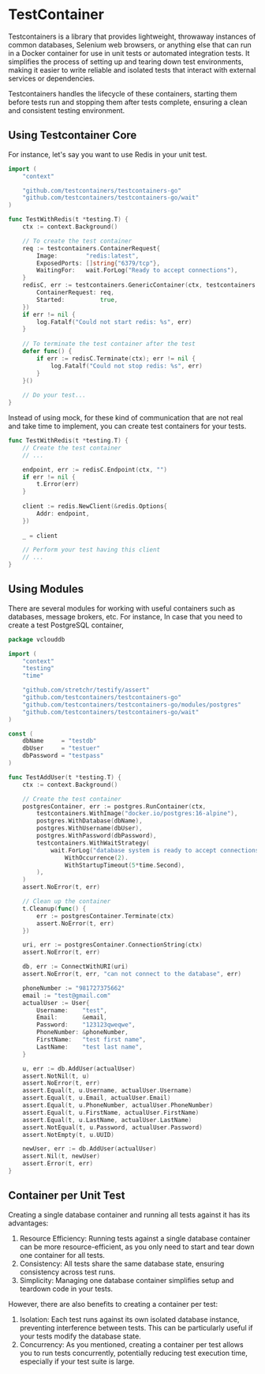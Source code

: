 # TestContainer

Testcontainers is a library that provides lightweight, throwaway instances of common databases, Selenium web browsers, or anything else that can run in a Docker container for use in unit tests or automated integration tests. It simplifies the process of setting up and tearing down test environments, making it easier to write reliable and isolated tests that interact with external services or dependencies. 

Testcontainers handles the lifecycle of these containers, starting them before tests run and stopping them after tests complete, ensuring a clean and consistent testing environment.

## Using Testcontainer Core

For instance, let's say you want to use Redis in your unit test.

```go
import (
    "context"

    "github.com/testcontainers/testcontainers-go"
    "github.com/testcontainers/testcontainers-go/wait"
)

func TestWithRedis(t *testing.T) {
    ctx := context.Background()

	// To create the test container
    req := testcontainers.ContainerRequest{
        Image:        "redis:latest",
        ExposedPorts: []string{"6379/tcp"},
        WaitingFor:   wait.ForLog("Ready to accept connections"),
    }
    redisC, err := testcontainers.GenericContainer(ctx, testcontainers.GenericContainerRequest{
        ContainerRequest: req,
        Started:          true,
    })
    if err != nil {
        log.Fatalf("Could not start redis: %s", err)
    }
    
    // To terminate the test container after the test
    defer func() {
        if err := redisC.Terminate(ctx); err != nil {
            log.Fatalf("Could not stop redis: %s", err)
        }
    }()
    
    // Do your test...
}
```

Instead of using mock, for these kind of communication that are not real and take time to implement, you can create test containers for your tests.

```go
func TestWithRedis(t *testing.T) {
	// Create the test container
	// ...

	endpoint, err := redisC.Endpoint(ctx, "")
	if err != nil {
	    t.Error(err)
	}
	
	client := redis.NewClient(&redis.Options{
	    Addr: endpoint,
	})
	
	_ = client

	// Perform your test having this client
	// ...
}
```

## Using Modules

There are several modules for working with useful containers such as databases, message brokers, etc. For instance, In case that you need to create a test PostgreSQL container,

```go
package vclouddb

import (
	"context"
	"testing"
	"time"

	"github.com/stretchr/testify/assert"
	"github.com/testcontainers/testcontainers-go"
	"github.com/testcontainers/testcontainers-go/modules/postgres"
	"github.com/testcontainers/testcontainers-go/wait"
)

const (
	dbName     = "testdb"
	dbUser     = "testuer"
	dbPassword = "testpass"
)

func TestAddUser(t *testing.T) {
	ctx := context.Background()

	// Create the test container
	postgresContainer, err := postgres.RunContainer(ctx,
		testcontainers.WithImage("docker.io/postgres:16-alpine"),
		postgres.WithDatabase(dbName),
		postgres.WithUsername(dbUser),
		postgres.WithPassword(dbPassword),
		testcontainers.WithWaitStrategy(
			wait.ForLog("database system is ready to accept connections").
				WithOccurrence(2).
				WithStartupTimeout(5*time.Second),
		),
	)
	assert.NoError(t, err)

	// Clean up the container
	t.Cleanup(func() {
		err := postgresContainer.Terminate(ctx)
		assert.NoError(t, err)
	})

	uri, err := postgresContainer.ConnectionString(ctx)
	assert.NoError(t, err)

	db, err := ConnectWithURI(uri)
	assert.NoError(t, err, "can not connect to the database", err)

	phoneNumber := "981727375662"
	email := "test@gmail.com"
	actualUser := User{
		Username:    "test",
		Email:       &email,
		Password:    "123123qweqwe",
		PhoneNumber: &phoneNumber,
		FirstName:   "test first name",
		LastName:    "test last name",
	}

	u, err := db.AddUser(actualUser)
	assert.NotNil(t, u)
	assert.NoError(t, err)
	assert.Equal(t, u.Username, actualUser.Username)
	assert.Equal(t, u.Email, actualUser.Email)
	assert.Equal(t, u.PhoneNumber, actualUser.PhoneNumber)
	assert.Equal(t, u.FirstName, actualUser.FirstName)
	assert.Equal(t, u.LastName, actualUser.LastName)
	assert.NotEqual(t, u.Password, actualUser.Password)
	assert.NotEmpty(t, u.UUID)

	newUser, err := db.AddUser(actualUser)
	assert.Nil(t, newUser)
	assert.Error(t, err)
}
```

## Container per Unit Test

Creating a single database container and running all tests against it has its advantages:  

1. Resource Efficiency: Running tests against a single database container can be more resource-efficient, as you only need to start and tear down one container for all tests.
2. Consistency: All tests share the same database state, ensuring consistency across test runs.
3. Simplicity: Managing one database container simplifies setup and teardown code in your tests.

However, there are also benefits to creating a container per test:  

1. Isolation: Each test runs against its own isolated database instance, preventing interference between tests. This can be particularly useful if your tests modify the database state.
2. Concurrency: As you mentioned, creating a container per test allows you to run tests concurrently, potentially reducing test execution time, especially if your test suite is large.